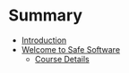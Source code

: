 # Summary

* [Introduction](README.md)
* [Welcome to Safe Software](welcome_to_safe_software.md)
   * [Course Details](course_details.md)

